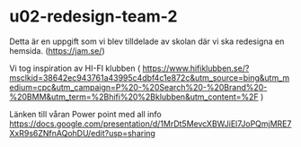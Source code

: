 # u02-redesign-team-2
Detta är en uppgift som vi blev tilldelade av skolan där vi ska redesigna en hemsida. (https://jam.se/) 

Vi tog inspiration av HI-FI klubben ( https://www.hifiklubben.se/?msclkid=38642ec943761a43995c4dbf4c1e872c&utm_source=bing&utm_medium=cpc&utm_campaign=P%20-%20Search%20-%20Brand%20-%20BMM&utm_term=%2Bhifi%20%2Bklubben&utm_content=%2F ) 

Länken till våran Power point med all info
https://docs.google.com/presentation/d/1MrDt5MevcXBWJiEl7JoPQmjMRE7XxR9s6ZNfnAQohDU/edit?usp=sharing
